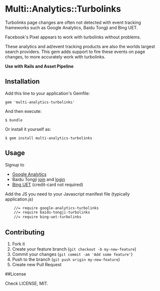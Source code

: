 # Multi::Analytics::Turbolinks

Turbolinks page changes are often not detected with event tracking frameworks such as
Google Analytics, Baidu Tongji and Bing UET.

Facebook's Pixel appears to work with turbolinks without problems.

These analytics and ad/event tracking products are also the
worlds largest search providers. This gem adds support to fire these
events on page changes, to more accurately work with turbolinks.

**Use with Rails and Asset Pipeline**

## Installation

Add this line to your application's Gemfile:

    gem 'multi-analytics-turbolinks'

And then execute:

    $ bundle

Or install it yourself as:

    $ gem install multi-analytics-turbolinks

## Usage

Signup to

  * [Google Analytics](http://analytics.google.com/)
  * Baidu Tongji [join](http://tongji.baidu.com/open/api/more?p=howToJoin) and [login](http://tongji.baidu.com/web/welcome/login)
  * [Bing UET](https://secure.bingads.microsoft.com/) (credit-card not required)

Add the JS you need to your Javascript manifest file (typically application.js)

```html
	//= require google-analytics-turbolinks
	//= require baidu-tongji-turbolinks
	//= require bing-uet-turbolinks
```

## Contributing

1. Fork it
2. Create your feature branch (`git checkout -b my-new-feature`)
3. Commit your changes (`git commit -am 'Add some feature'`)
4. Push to the branch (`git push origin my-new-feature`)
5. Create new Pull Request

##License

Check LICENSE, MIT.
